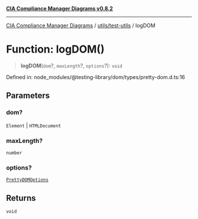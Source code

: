 [**CIA Compliance Manager Diagrams v0.8.2**](../../../README.md)

***

[CIA Compliance Manager Diagrams](../../../modules.md) / [utils/test-utils](../README.md) / logDOM

# Function: logDOM()

> **logDOM**(`dom`?, `maxLength`?, `options`?): `void`

Defined in: node\_modules/@testing-library/dom/types/pretty-dom.d.ts:16

## Parameters

### dom?

`Element` | `HTMLDocument`

### maxLength?

`number`

### options?

[`PrettyDOMOptions`](../interfaces/PrettyDOMOptions.md)

## Returns

`void`
